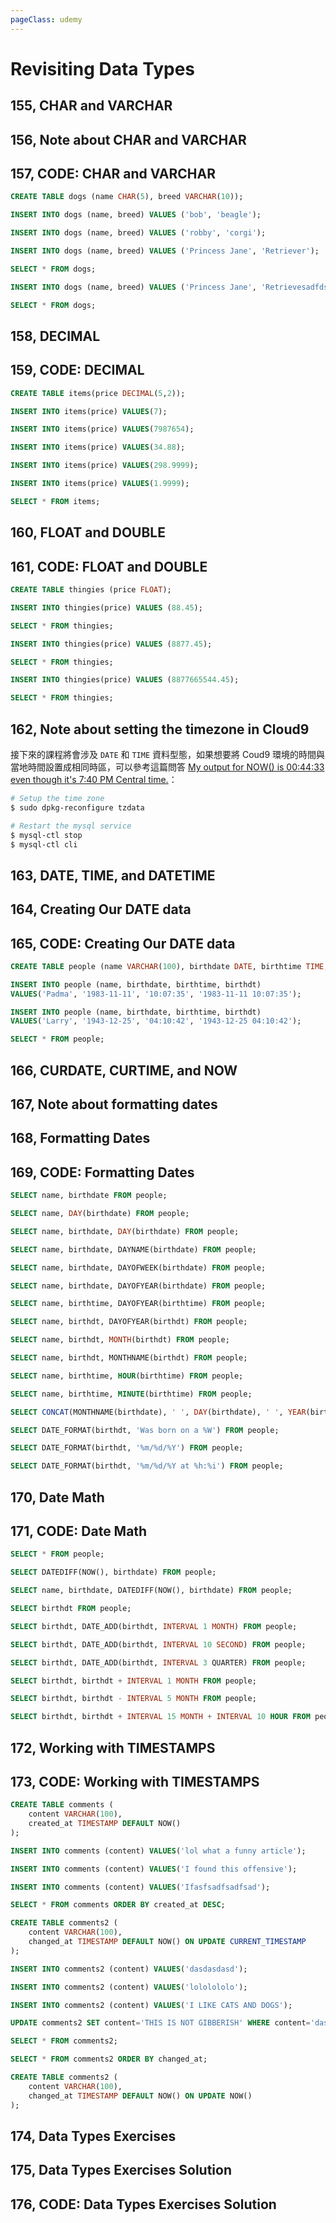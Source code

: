 ```yaml
---
pageClass: udemy
---
```


# Revisiting Data Types

## 155, CHAR and VARCHAR

## 156, Note about CHAR and VARCHAR

## 157, CODE: CHAR and VARCHAR

```sql
CREATE TABLE dogs (name CHAR(5), breed VARCHAR(10));

INSERT INTO dogs (name, breed) VALUES ('bob', 'beagle');

INSERT INTO dogs (name, breed) VALUES ('robby', 'corgi');

INSERT INTO dogs (name, breed) VALUES ('Princess Jane', 'Retriever');

SELECT * FROM dogs;

INSERT INTO dogs (name, breed) VALUES ('Princess Jane', 'Retrievesadfdsafdasfsafr');

SELECT * FROM dogs;
```

## 158, DECIMAL

## 159, CODE: DECIMAL

```sql
CREATE TABLE items(price DECIMAL(5,2));

INSERT INTO items(price) VALUES(7);

INSERT INTO items(price) VALUES(7987654);

INSERT INTO items(price) VALUES(34.88);

INSERT INTO items(price) VALUES(298.9999);

INSERT INTO items(price) VALUES(1.9999);

SELECT * FROM items;
```

## 160, FLOAT and DOUBLE

## 161, CODE: FLOAT and DOUBLE

```sql
CREATE TABLE thingies (price FLOAT);

INSERT INTO thingies(price) VALUES (88.45);

SELECT * FROM thingies;

INSERT INTO thingies(price) VALUES (8877.45);

SELECT * FROM thingies;

INSERT INTO thingies(price) VALUES (8877665544.45);

SELECT * FROM thingies;
```

## 162, Note about setting the timezone in Cloud9

接下來的課程將會涉及 `DATE` 和 `TIME` 資料型態，如果想要將 Coud9 環境的時間與當地時間設置成相同時區，可以參考這篇問答 [My output for NOW() is 00:44:33 even though it's 7:40 PM Central time.](https://www.udemy.com/the-ultimate-mysql-bootcamp-go-from-sql-beginner-to-expert/learn/v4/questions/2889224)：

```bash
# Setup the time zone
$ sudo dpkg-reconfigure tzdata

# Restart the mysql service
$ mysql-ctl stop
$ mysql-ctl cli
```

## 163, DATE, TIME, and DATETIME

## 164, Creating Our DATE data

## 165, CODE: Creating Our DATE data

```sql
CREATE TABLE people (name VARCHAR(100), birthdate DATE, birthtime TIME, birthdt DATETIME);

INSERT INTO people (name, birthdate, birthtime, birthdt)
VALUES('Padma', '1983-11-11', '10:07:35', '1983-11-11 10:07:35');

INSERT INTO people (name, birthdate, birthtime, birthdt)
VALUES('Larry', '1943-12-25', '04:10:42', '1943-12-25 04:10:42');

SELECT * FROM people;
```

## 166, CURDATE, CURTIME, and NOW

## 167, Note about formatting dates

## 168, Formatting Dates

## 169, CODE: Formatting Dates

```sql
SELECT name, birthdate FROM people;

SELECT name, DAY(birthdate) FROM people;

SELECT name, birthdate, DAY(birthdate) FROM people;

SELECT name, birthdate, DAYNAME(birthdate) FROM people;

SELECT name, birthdate, DAYOFWEEK(birthdate) FROM people;

SELECT name, birthdate, DAYOFYEAR(birthdate) FROM people;

SELECT name, birthtime, DAYOFYEAR(birthtime) FROM people;

SELECT name, birthdt, DAYOFYEAR(birthdt) FROM people;

SELECT name, birthdt, MONTH(birthdt) FROM people;

SELECT name, birthdt, MONTHNAME(birthdt) FROM people;

SELECT name, birthtime, HOUR(birthtime) FROM people;

SELECT name, birthtime, MINUTE(birthtime) FROM people;

SELECT CONCAT(MONTHNAME(birthdate), ' ', DAY(birthdate), ' ', YEAR(birthdate)) FROM people;

SELECT DATE_FORMAT(birthdt, 'Was born on a %W') FROM people;

SELECT DATE_FORMAT(birthdt, '%m/%d/%Y') FROM people;

SELECT DATE_FORMAT(birthdt, '%m/%d/%Y at %h:%i') FROM people;
```

## 170, Date Math

## 171, CODE: Date Math

```sql
SELECT * FROM people;

SELECT DATEDIFF(NOW(), birthdate) FROM people;

SELECT name, birthdate, DATEDIFF(NOW(), birthdate) FROM people;

SELECT birthdt FROM people;

SELECT birthdt, DATE_ADD(birthdt, INTERVAL 1 MONTH) FROM people;

SELECT birthdt, DATE_ADD(birthdt, INTERVAL 10 SECOND) FROM people;

SELECT birthdt, DATE_ADD(birthdt, INTERVAL 3 QUARTER) FROM people;

SELECT birthdt, birthdt + INTERVAL 1 MONTH FROM people;

SELECT birthdt, birthdt - INTERVAL 5 MONTH FROM people;

SELECT birthdt, birthdt + INTERVAL 15 MONTH + INTERVAL 10 HOUR FROM people;
```

## 172, Working with TIMESTAMPS

## 173, CODE: Working with TIMESTAMPS

```sql
CREATE TABLE comments (
    content VARCHAR(100),
    created_at TIMESTAMP DEFAULT NOW()
);

INSERT INTO comments (content) VALUES('lol what a funny article');

INSERT INTO comments (content) VALUES('I found this offensive');

INSERT INTO comments (content) VALUES('Ifasfsadfsadfsad');

SELECT * FROM comments ORDER BY created_at DESC;

CREATE TABLE comments2 (
    content VARCHAR(100),
    changed_at TIMESTAMP DEFAULT NOW() ON UPDATE CURRENT_TIMESTAMP
);

INSERT INTO comments2 (content) VALUES('dasdasdasd');

INSERT INTO comments2 (content) VALUES('lololololo');

INSERT INTO comments2 (content) VALUES('I LIKE CATS AND DOGS');

UPDATE comments2 SET content='THIS IS NOT GIBBERISH' WHERE content='dasdasdasd';

SELECT * FROM comments2;

SELECT * FROM comments2 ORDER BY changed_at;

CREATE TABLE comments2 (
    content VARCHAR(100),
    changed_at TIMESTAMP DEFAULT NOW() ON UPDATE NOW()
);
```

## 174, Data Types Exercises

## 175, Data Types Exercises Solution

## 176, CODE: Data Types Exercises Solution
